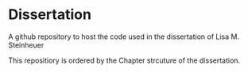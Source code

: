 # Dissertation
A github repository to host the code used in the dissertation of Lisa M. Steinheuer <br>

This repositiory is ordered by the Chapter strcuture of the dissertation.
